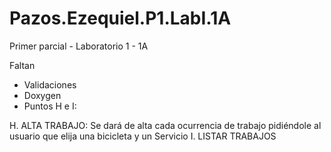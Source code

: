 # Pazos.Ezequiel.P1.LabI.1A
Primer parcial - Laboratorio 1 - 1A

Faltan

- Validaciones
- Doxygen
- Puntos H e I:

H. ALTA TRABAJO: Se dará de alta cada ocurrencia de trabajo pidiéndole al usuario que elija una bicicleta
y un Servicio
I. LISTAR TRABAJOS
